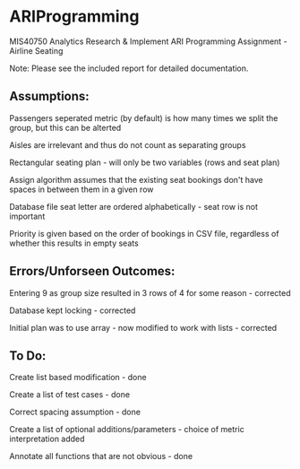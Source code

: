 # ARIProgramming
MIS40750 Analytics Research & Implement
ARI Programming Assignment - Airline Seating

Note: Please see the included report for detailed documentation.



Assumptions:
-------------------------------------------------
Passengers seperated metric (by default) is how many times we split the group, but this can be alterted

Aisles are irrelevant and thus do not count as separating groups

Rectangular seating plan - will only be two variables (rows and seat plan) 

Assign algorithm assumes that the existing seat bookings don't have spaces in between them in a given row

Database file seat letter are ordered alphabetically - seat row is not important

Priority is given based on the order of bookings in CSV file, regardless of whether this results in empty seats



Errors/Unforseen Outcomes:
-------------------------------------------------
Entering 9 as group size resulted in 3 rows of 4 for some reason  -  corrected

Database kept locking  -  corrected

Initial plan was to use array - now modified to work with lists  -  corrected




To Do:
-------------------------------------------------
Create list based modification  -  done

Create a list of test cases - done

Correct spacing assumption - done

Create a list of optional additions/parameters  -  choice of metric interpretation added

Annotate all functions that are not obvious - done

